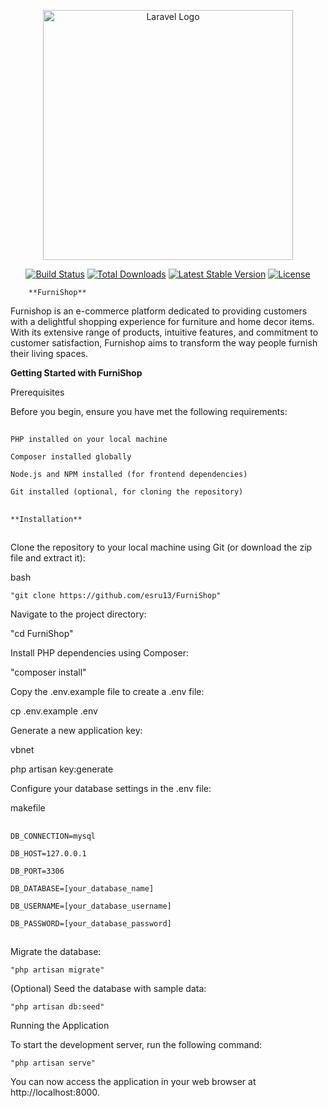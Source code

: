 <p align="center"><a href="https://laravel.com" target="_blank"><img src="https://raw.githubusercontent.com/laravel/art/master/logo-lockup/5%20SVG/2%20CMYK/1%20Full%20Color/laravel-logolockup-cmyk-red.svg" width="400" alt="Laravel Logo"></a></p>

<p align="center">
<a href="https://github.com/laravel/framework/actions"><img src="https://github.com/laravel/framework/workflows/tests/badge.svg" alt="Build Status"></a>
<a href="https://packagist.org/packages/laravel/framework"><img src="https://img.shields.io/packagist/dt/laravel/framework" alt="Total Downloads"></a>
<a href="https://packagist.org/packages/laravel/framework"><img src="https://img.shields.io/packagist/v/laravel/framework" alt="Latest Stable Version"></a>
<a href="https://packagist.org/packages/laravel/framework"><img src="https://img.shields.io/packagist/l/laravel/framework" alt="License"></a>
</p>




        **FurniShop**
Furnishop is an e-commerce platform dedicated to providing customers with a delightful shopping experience for furniture and home decor items. With its extensive range of products, intuitive features, and commitment to customer satisfaction, Furnishop aims to transform the way people furnish their living spaces.

 **Getting Started with FurniShop**

Prerequisites

Before you begin, ensure you have met the following requirements:
##

    PHP installed on your local machine

    Composer installed globally

    Node.js and NPM installed (for frontend dependencies)

    Git installed (optional, for cloning the repository)

##

    **Installation**

##

Clone the repository to your local machine using Git (or download the zip file and extract it):

bash

    "git clone https://github.com/esru13/FurniShop"

Navigate to the project directory:

"cd FurniShop"

Install PHP dependencies using Composer:

"composer install"

Copy the .env.example file to create a .env file:

cp .env.example .env

Generate a new application key:

vbnet


php artisan key:generate

Configure your database settings in the .env file:

makefile
##
    DB_CONNECTION=mysql

    DB_HOST=127.0.0.1

    DB_PORT=3306

    DB_DATABASE=[your_database_name]

    DB_USERNAME=[your_database_username]

    DB_PASSWORD=[your_database_password]
##

Migrate the database:

    "php artisan migrate"

(Optional) Seed the database with sample data:

    "php artisan db:seed"

Running the Application

To start the development server, run the following command:

    "php artisan serve"

You can now access the application in your web browser at http://localhost:8000.
